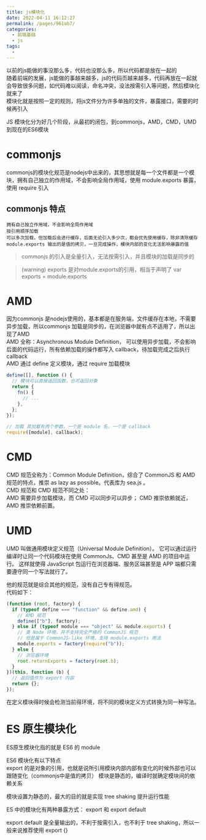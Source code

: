 ```yaml
---
title: js模块化
date: 2022-04-11 16:12:27
permalink: /pages/961ab7/
categories:
  - 前端基础
  - js
tags:
  - 
---
```




以前的js能做的事没那么多，代码也没那么多，所以代码都是放在一起的  
随着前端的发展，js能做的事越来越多，js的代码页越来越多，代码再放在一起就会导致很多问题，如代码难以阅读，命名冲突，没法按需引入等问题，然后模块化就来了  
模块化就是按照一定的规则，将js文件分为许多单独的文件，暴露接口，需要的时候再引入  


JS 模块化分为好几个阶段，从最初的闭包，到commonjs，AMD，CMD，UMD到现在的ES6模块

# commonjs
commonjs的模块化规范是nodejs中出来的，其思想就是每一个文件都是一个模块，拥有自己独立的作用域，不会影响全局作用域，使用 module.exports 暴露，使用 require 引入
## commonjs 特点

    拥有自己独立作用域，不会影响全局作用域
    按引用顺序加载
    可以多次加载，但加载后会进行缓存，后面无论引入多少次，都会优先使用缓存，除非清除缓存
    module.exports 输出的是值的拷贝，一旦完成操作，模块内部的变化无法影响暴露的值

> commonjs 的引入是全量引入，无法按需引入，并且模块的加载是同步的

> (warning) exports 是对module.exports的引用，相当于声明了 var exports = module.exports

# AMD
因为commonjs 是nodejs使用的，基本都是在服务端，文件缓存在本地，不需要异步加载，所以commonjs 加载是同步的，在浏览器中就有点不适用了，所以出现了AMD  
AMD 全称：Asynchronous Module Definition， 可以使用异步加载，不会影响后面的代码运行，所有依赖加载的操作都写入 callback，待加载完成之后执行 callback  
AMD 通过 define 定义模块，通过 require 加载模块  

```js
define([], function () {
  // 模块可以直接返回函数，也可返回对象
  return {
    fn() {
      // ...
    },
  };
});
 
// 加载 其加载有两个参数，一个是 module 名，一个是 callback
require([module], callback);
```

# CMD
CMD 规范全称为：Common Module Definition，综合了 CommonJS 和 AMD 规范的特点，推崇 as lazy as possible。代表库为 sea.js 。  
CMD 规范和 CMD 规范不同之处：  
    AMD 需要异步加载模块，而 CMD 可以同步可以异步；
    CMD 推崇依赖就近，AMD 推崇依赖前置。

# UMD
UMD 叫做通用模块定义规范（Universal Module Definition）。 它可以通过运行编译时让同一个代码模块在使用 CommonJs、CMD 甚至是 AMD 的项目中运行。 这样就使得 JavaScript 包运行在浏览器端、服务区端甚至是 APP 端都只需要遵守同一个写法就行了。  

他的规范就是综合其他的规范，没有自己专有得规范。  
代码如下：  
```js
(function (root, factory) {
  if (typeof define === "function" && define.amd) {
    // AMD 规范
    define(["b"], factory);
  } else if (typeof module === "object" && module.exports) {
    // 类 Node 环境，并不支持完全严格的 CommonJS 规范
    // 但是属于 CommonJS-like 环境，支持 module.exports 用法
    module.exports = factory(require("b"));
  } else {
    // 浏览器环境
    root.returnExports = factory(root.b);
  }
})(this, function (b) {
  // 返回值作为 export 内容
  return {};
});
```
在定义模块得时候会检测当前得环境，将不同的模块定义方式转换为同一种写法。

 
# ES 原生模块化
ES原生模块化指的就是 ES6 的 module  

ES6 模块化有以下特点  
    export 的是对象的引用，也就是说所引用模块内部内部有变化的时候外部也可以跟随变化（commonjs中是值的拷贝）
    模块是静态的，编译时就确定模块间的依赖关系
    
模块设置为静态的，最大的目的就是实现 tree shaking 提升运行性能

ES 中的模块化有两种暴露方式： export 和 export default

export default 是全量输出的，不利于按需引入，也不利于 tree shaking，所以一般来说推荐使用 export {}